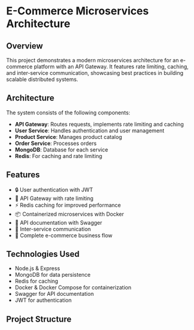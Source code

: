 # E-Commerce Microservices Architecture

## Overview
This project demonstrates a modern microservices architecture for an e-commerce platform with an API Gateway. It features rate limiting, caching, and inter-service communication, showcasing best practices in building scalable distributed systems.

## Architecture
The system consists of the following components:
- **API Gateway**: Routes requests, implements rate limiting and caching
- **User Service**: Handles authentication and user management
- **Product Service**: Manages product catalog
- **Order Service**: Processes orders
- **MongoDB**: Database for each service
- **Redis**: For caching and rate limiting

## Features
- 🔒 User authentication with JWT
- 🔄 API Gateway with rate limiting
- ⚡ Redis caching for improved performance
- 📦 Containerized microservices with Docker
- 📝 API documentation with Swagger
- 🔌 Inter-service communication
- 🛒 Complete e-commerce business flow

## Technologies Used
- Node.js & Express
- MongoDB for data persistence
- Redis for caching
- Docker & Docker Compose for containerization
- Swagger for API documentation
- JWT for authentication

## Project Structure
